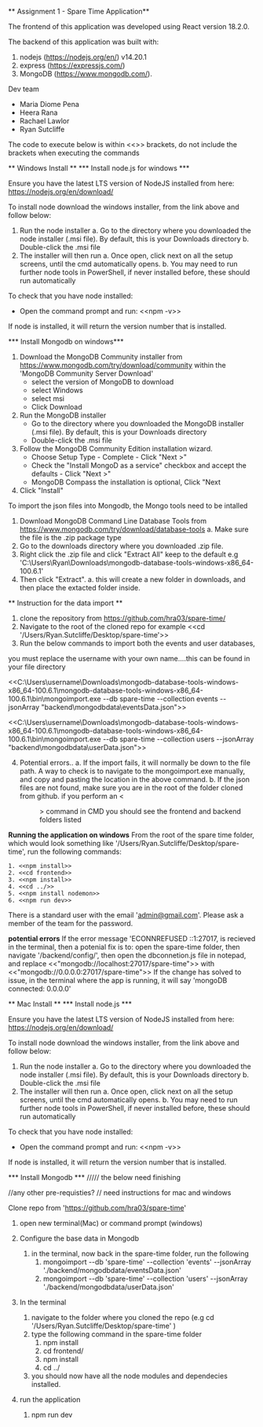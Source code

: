 ** Assignment 1 - Spare Time Application**

The frontend of this application was developed using React version 18.2.0.

The backend of this application was built with: 
1.	nodejs (https://nodejs.org/en/) v14.20.1
2.	express (https://expressjs.com/) 
3.	MongoDB (https://www.mongodb.com/).

Dev team 
-	Maria Diome Pena
-	Heera Rana 
-	Rachael Lawlor
-	Ryan Sutcliffe

The code to execute below is within <<>> brackets, do not include the brackets when executing the commands

** Windows Install **
*** Install node.js for windows ***

Ensure you have the latest LTS version of NodeJS installed from here: https://nodejs.org/en/download/

To install node download the windows installer, from the link above and follow below:

1.	Run the node installer
    a.	Go to the directory where you downloaded the node installer (.msi file). By default, this is your Downloads directory
    b.	Double-click the .msi file
2.	The installer will then run
    a.	Once open, click next on all the setup screens, until the cmd automatically opens. 
    b.	You may need to run further node tools in PowerShell, if never installed before, these should run automatically

To check that you have node installed: 
-	Open the command prompt and run:
        <<npm -v>>

If node is installed, it will return the version number that is installed.

*** Install Mongodb on windows***
1. Download the MongoDB Community installer from https://www.mongodb.com/try/download/community
within the 'MongoDB Community Server Download'
   - select the version of MongoDB to download
   - select Windows
   - select msi
   - Click Download
2. Run the MongoDB installer
   - Go to the directory where you downloaded the MongoDB installer (.msi file). By default, this is your Downloads directory
   - Double-click the .msi file
3. Follow the MongoDB Community Edition installation wizard.
   - Choose Setup Type - Complete - Click "Next >"
   - Check the "Install MongoD as a service" checkbox and accept the defaults - Click "Next >"
   -  MongoDB Compass the installation is optional, Click "Next
4. Click "Install"

To import the json files into Mongodb, the Mongo tools need to be intalled
1. Download MongoDB Command Line Database Tools from https://www.mongodb.com/try/download/database-tools
    a. Make sure the file is the .zip package type
2. Go to the downloads directory where you downloaded .zip file.
3. Right click the .zip file and click "Extract All" keep to the default e.g 'C:\Users\Ryan\Downloads\mongodb-database-tools-windows-x86_64-100.6.1'
4. Then click "Extract".
    a. this will create a new folder in downloads, and then place the extacted folder inside. 
    
** Instruction for the data import **
1. clone the repository from https://github.com/hra03/spare-time/
2. Navigate to the root of the cloned repo for example <<cd '/Users/Ryan.Sutcliffe/Desktop/spare-time'>>
3. Run the below commands to import both the events and user databases, 


you must replace the username with your own name....this can be found in your file directory

<<C:\Users\username\Downloads\mongodb-database-tools-windows-x86_64-100.6.1\mongodb-database-tools-windows-x86_64-100.6.1\bin\mongoimport.exe --db spare-time --collection events --jsonArray "backend\mongodbdata\eventsData.json">>
    
<<C:\Users\username\Downloads\mongodb-database-tools-windows-x86_64-100.6.1\mongodb-database-tools-windows-x86_64-100.6.1\bin\mongoimport.exe --db spare-time --collection users --jsonArray "backend\mongodbdata\userData.json">>

4. Potential errors..
    a. If the import fails, it will normally be down to the file path. A way to check is to navigate to the mongoimport.exe manually, and copy and pasting the location in the above command.
    b. If the json files are not found, make sure you are in the root of the folder cloned from github. if you perform an <<dir>> command in CMD you should see the frontend and backend folders listed
    
    
**Running the application on windows**
From the root of the spare time folder, which would look something like '/Users/Ryan.Sutcliffe/Desktop/spare-time', run the following commands:

    1. <<npm install>> 
    2. <<cd frontend>>
    3. <<npm install>> 
    4. <<cd ../>>
    5. <<npm install nodemon>>
    6. <<npm run dev>>
    
 There is a standard user with the email 'admin@gmail.com'. Please ask a member of the team for the password.
    
 **potential errors**
 If the error message 'ECONNREFUSED ::1:27017, is recieved in the terminal, then a potenial fix is to: open the spare-time folder, then navigate '/backend/config/', then open the dbconnetion.js file in notepad, and replace <<"mongodb://localhost:27017/spare-time">> with <<"mongodb://0.0.0.0:27017/spare-time">> If the change has solved to issue, in the terminal where the app is running, it will say 'mongoDB connected: 0.0.0.0'

** Mac Install **
*** Install node.js ***

Ensure you have the latest LTS version of NodeJS installed from here: https://nodejs.org/en/download/

To install node download the windows installer, from the link above and follow below:

1.	Run the node installer
    a.	Go to the directory where you downloaded the node installer (.msi file). By default, this is your Downloads directory
    b.	Double-click the .msi file
2.	The installer will then run
    a.	Once open, click next on all the setup screens, until the cmd automatically opens. 
    b.	You may need to run further node tools in PowerShell, if never installed before, these should run automatically

To check that you have node installed: 
-	Open the command prompt and run:
        <<npm -v>>

If node is installed, it will return the version number that is installed.

*** Install Mongodb ***
 ///// the below need finishing





//any other pre-requisties? // need instructions for mac and windows

Clone repo from 'https://github.com/hra03/spare-time'

1. open new terminal(Mac) or command prompt (windows)

2. Configure the base data in Mongodb
    1. in the terminal, now back in the spare-time folder, run the following
        1. mongoimport --db 'spare-time' --collection 'events' --jsonArray './backend/mongodbdata/eventsData.json'
        2. mongoimport --db 'spare-time' --collection 'users' --jsonArray './backend/mongodbdata/userData.json'

2. In the terminal 
    1. navigate to the folder where you cloned the repo (e.g cd '/Users/Ryan.Sutcliffe/Desktop/spare-time' )
    2. type the following command in the spare-time folder
        1. npm install 
        2. cd frontend/
        3. npm install
        4. cd ../
    3. you should now have all the node modules and dependecies installed. 

3. run the application 
    1. npm run dev



